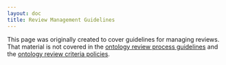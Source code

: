 ```yaml
---
layout: doc
title: Review Management Guidelines
---
```


This page was originally created to cover guidelines for managing reviews. That material is not covered in the [ontology review process guidelines](/docs/ReviewProcessGuidelines.html) and the [ontology review criteria policies](/docs/ReviewCriteriaPolicies.html).
